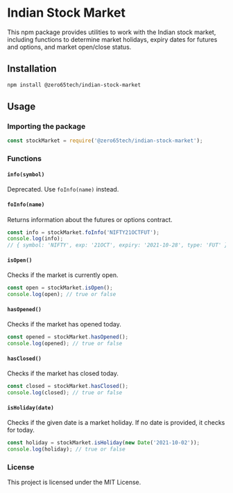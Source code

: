 # Indian Stock Market

This npm package provides utilities to work with the Indian stock market, including functions to determine market holidays, expiry dates for futures and options, and market open/close status.

## Installation

```sh
npm install @zero65tech/indian-stock-market
```

## Usage

### Importing the package

```javascript
const stockMarket = require('@zero65tech/indian-stock-market');
```

### Functions

#### `info(symbol)`

Deprecated. Use `foInfo(name)` instead.

#### `foInfo(name)`

Returns information about the futures or options contract.

```javascript
const info = stockMarket.foInfo('NIFTY21OCTFUT');
console.log(info);
// { symbol: 'NIFTY', exp: '21OCT', expiry: '2021-10-28', type: 'FUT' }
```

#### `isOpen()`

Checks if the market is currently open.

```javascript
const open = stockMarket.isOpen();
console.log(open); // true or false
```

#### `hasOpened()`

Checks if the market has opened today.

```javascript
const opened = stockMarket.hasOpened();
console.log(opened); // true or false
```

#### `hasClosed()`

Checks if the market has closed today.

```javascript
const closed = stockMarket.hasClosed();
console.log(closed); // true or false
```

#### `isHoliday(date)`

Checks if the given date is a market holiday. If no date is provided, it checks for today.

```javascript
const holiday = stockMarket.isHoliday(new Date('2021-10-02'));
console.log(holiday); // true or false
```

### License

This project is licensed under the MIT License.